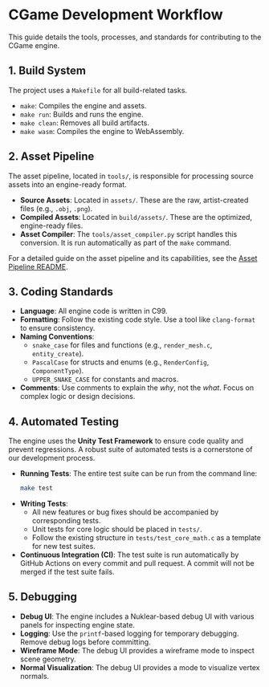 # CGame Development Workflow

This guide details the tools, processes, and standards for contributing to the CGame engine.

## 1. Build System

The project uses a `Makefile` for all build-related tasks.

*   `make`: Compiles the engine and assets.
*   `make run`: Builds and runs the engine.
*   `make clean`: Removes all build artifacts.
*   `make wasm`: Compiles the engine to WebAssembly.

## 2. Asset Pipeline

The asset pipeline, located in `tools/`, is responsible for processing source assets into an engine-ready format.

*   **Source Assets**: Located in `assets/`. These are the raw, artist-created files (e.g., `.obj`, `.png`).
*   **Compiled Assets**: Located in `build/assets/`. These are the optimized, engine-ready files.
*   **Asset Compiler**: The `tools/asset_compiler.py` script handles this conversion. It is run automatically as part of the `make` command.

For a detailed guide on the asset pipeline and its capabilities, see the [Asset Pipeline README](../../tools/README.md).

## 3. Coding Standards

*   **Language**: All engine code is written in C99.
*   **Formatting**: Follow the existing code style. Use a tool like `clang-format` to ensure consistency.
*   **Naming Conventions**:
    *   `snake_case` for files and functions (e.g., `render_mesh.c`, `entity_create`).
    *   `PascalCase` for structs and enums (e.g., `RenderConfig`, `ComponentType`).
    *   `UPPER_SNAKE_CASE` for constants and macros.
*   **Comments**: Use comments to explain the *why*, not the *what*. Focus on complex logic or design decisions.

## 4. Automated Testing

The engine uses the **Unity Test Framework** to ensure code quality and prevent regressions. A robust suite of automated tests is a cornerstone of our development process.

*   **Running Tests**: The entire test suite can be run from the command line:
    ```bash
    make test
    ```
*   **Writing Tests**:
    *   All new features or bug fixes should be accompanied by corresponding tests.
    *   Unit tests for core logic should be placed in `tests/`.
    *   Follow the existing structure in `tests/test_core_math.c` as a template for new test suites.
*   **Continuous Integration (CI)**: The test suite is run automatically by GitHub Actions on every commit and pull request. A commit will not be merged if the test suite fails.

## 5. Debugging

*   **Debug UI**: The engine includes a Nuklear-based debug UI with various panels for inspecting engine state.
*   **Logging**: Use the `printf`-based logging for temporary debugging. Remove debug logs before committing.
*   **Wireframe Mode**: The debug UI provides a wireframe mode to inspect scene geometry.
*   **Normal Visualization**: The debug UI provides a mode to visualize vertex normals.
